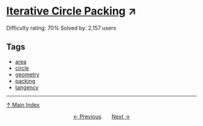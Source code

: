 # [Iterative Circle Packing](https://projecteuler.net/problem=199) ↗️

Difficulty rating: 70%
Solved by: 2,157 users
## Tags

- [area](../tags/area.md)
- [circle](../tags/circle.md)
- [geometry](../tags/geometry.md)
- [packing](../tags/packing.md)
- [tangency](../tags/tangency.md)



---

[↑ Main Index](../README.md)


<div align=center><a href='198.md'>← Previous</a> &nbsp;&nbsp; &nbsp;&nbsp;  <a href='200.md'>Next →</a></div>
